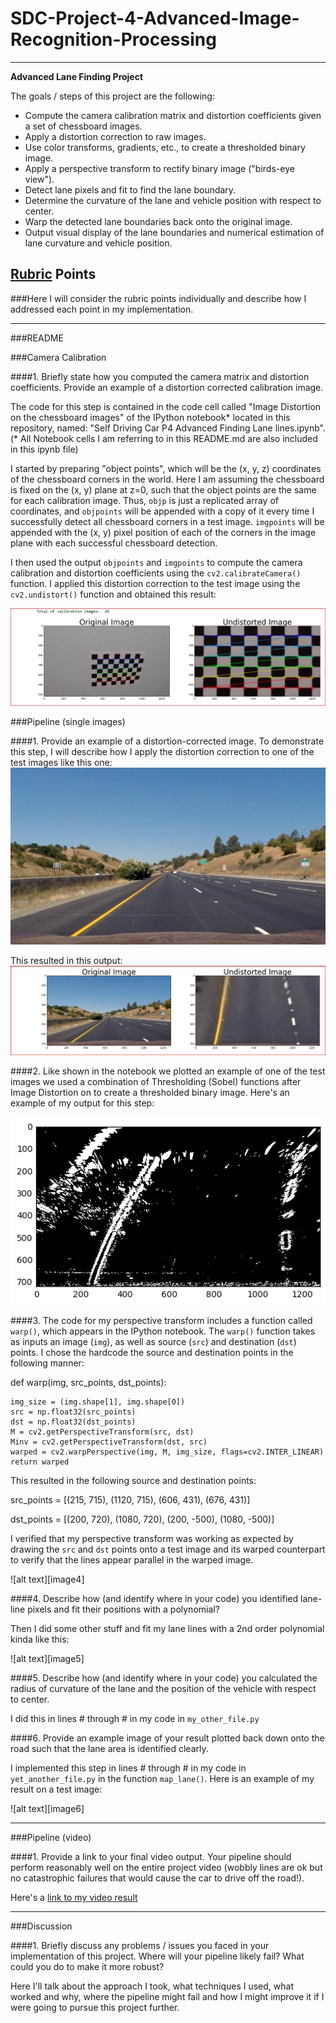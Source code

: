 # SDC-Project-4-Advanced-Image-Recognition-Processing

---

**Advanced Lane Finding Project**

The goals / steps of this project are the following:

* Compute the camera calibration matrix and distortion coefficients given a set of chessboard images.
* Apply a distortion correction to raw images.
* Use color transforms, gradients, etc., to create a thresholded binary image.
* Apply a perspective transform to rectify binary image ("birds-eye view").
* Detect lane pixels and fit to find the lane boundary.
* Determine the curvature of the lane and vehicle position with respect to center.
* Warp the detected lane boundaries back onto the original image.
* Output visual display of the lane boundaries and numerical estimation of lane curvature and vehicle position.

## [Rubric](https://review.udacity.com/#!/rubrics/571/view) Points
###Here I will consider the rubric points individually and describe how I addressed each point in my implementation.  

---
###README 

###Camera Calibration

####1. Briefly state how you computed the camera matrix and distortion coefficients. Provide an example of a distortion corrected calibration image.

The code for this step is contained in the code cell called "Image Distortion on the chessboard images" of the IPython notebook* located in this repository, named: "Self Driving Car P4 Advanced Finding Lane lines.ipynb". 
(* All Notebook cells I am referring to in this README.md are also included in this ipynb file) 

I started by preparing "object points", which will be the (x, y, z) coordinates of the chessboard corners in the world. Here I am assuming the chessboard is fixed on the (x, y) plane at z=0, such that the object points are the same for each calibration image.  Thus, `objp` is just a replicated array of coordinates, and `objpoints` will be appended with a copy of it every time I successfully detect all chessboard corners in a test image.  `imgpoints` will be appended with the (x, y) pixel position of each of the corners in the image plane with each successful chessboard detection.  

I then used the output `objpoints` and `imgpoints` to compute the camera calibration and distortion coefficients using the `cv2.calibrateCamera()` function.  I applied this distortion correction to the test image using the `cv2.undistort()` function and obtained this result: 

![alt tag](https://github.com/Martijnde/SDC-Project-4-Advanced-Image-Recognition-Processing/blob/master/chessboard_output.JPG?raw=true)

###Pipeline (single images)

####1. Provide an example of a distortion-corrected image.
To demonstrate this step, I will describe how I apply the distortion correction to one of the test images like this one:
![alt tag](https://github.com/Martijnde/SDC-Project-4-Advanced-Image-Recognition-Processing/blob/master/straight_lines1.jpg?raw=true)

This resulted in this output:
![alt tag](https://github.com/Martijnde/SDC-Project-4-Advanced-Image-Recognition-Processing/blob/master/Image_Distortion_output.JPG?raw=true)

####2. Like shown in the notebook we plotted an example of one of the test images we used a combination of Thresholding (Sobel) functions after Image Distortion on to create a thresholded binary image. Here's an example of my output for this step:

![alt tag](https://github.com/Martijnde/SDC-Project-4-Advanced-Image-Recognition-Processing/blob/master/Binary_test_image_output.png?raw=true)




####3. The code for my perspective transform includes a function called `warp()`, which appears in the IPython notebook. The `warp()` function takes as inputs an image (`img`), as well as source (`src`) and destination (`dst`) points.  I chose the hardcode the source and destination points in the following manner:

 def warp(img, src_points, dst_points):
    
    img_size = (img.shape[1], img.shape[0])
    src = np.float32(src_points)
    dst = np.float32(dst_points)
    M = cv2.getPerspectiveTransform(src, dst)
    Minv = cv2.getPerspectiveTransform(dst, src)
    warped = cv2.warpPerspective(img, M, img_size, flags=cv2.INTER_LINEAR)
    return warped   
    
This resulted in the following source and destination points:
    
src_points = [(215, 715), (1120, 715), (606, 431), (676, 431)]

dst_points = [(200, 720), (1080, 720), (200, -500), (1080, -500)]





I verified that my perspective transform was working as expected by drawing the `src` and `dst` points onto a test image and its warped counterpart to verify that the lines appear parallel in the warped image.

![alt text][image4]



####4. Describe how (and identify where in your code) you identified lane-line pixels and fit their positions with a polynomial?

Then I did some other stuff and fit my lane lines with a 2nd order polynomial kinda like this:

![alt text][image5]

####5. Describe how (and identify where in your code) you calculated the radius of curvature of the lane and the position of the vehicle with respect to center.

I did this in lines # through # in my code in `my_other_file.py`

####6. Provide an example image of your result plotted back down onto the road such that the lane area is identified clearly.

I implemented this step in lines # through # in my code in `yet_another_file.py` in the function `map_lane()`.  Here is an example of my result on a test image:

![alt text][image6]

---

###Pipeline (video)

####1. Provide a link to your final video output.  Your pipeline should perform reasonably well on the entire project video (wobbly lines are ok but no catastrophic failures that would cause the car to drive off the road!).

Here's a [link to my video result](./project_video.mp4)

---

###Discussion

####1. Briefly discuss any problems / issues you faced in your implementation of this project.  Where will your pipeline likely fail?  What could you do to make it more robust?

Here I'll talk about the approach I took, what techniques I used, what worked and why, where the pipeline might fail and how I might improve it if I were going to pursue this project further.  

